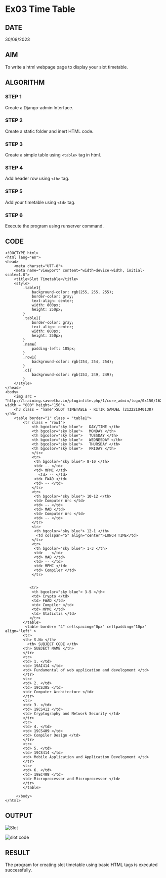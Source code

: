 # Ex03 Time Table
## DATE
30/09/2023
## AIM
To write a html webpage page to display your slot timetable.

## ALGORITHM
### STEP 1
Create a Django-admin Interface.

### STEP 2
Create a static folder and inert HTML code.

### STEP 3
Create a simple table using ```<table>``` tag in html.

### STEP 4
Add header row using ```<th>``` tag.

### STEP 5
Add your timetable using ```<td>``` tag.

### STEP 6
Execute the program using runserver command.

## CODE
```
<!DOCTYPE html>
<html lang="en">
<head>
    <meta charset="UTF-8">
    <meta name="viewport" content="width=device-width, initial-scale=1.0">
    <title>Slot Timetable</title>
    <style>
        .table1{
            background-color: rgb(255, 255, 255);
            border-color: gray;
            text-align: center;
            width: 800px;
            height: 250px;
        }
        .table2{
            border-color: gray;
            text-align: center;
            width: 800px;
            height: 250px; 
        }
        .name{
            padding-left: 185px;
        }
        .row1{
            background-color: rgb(254, 254, 254);
        }
        .c1{
            background-color: rgb(253, 249, 249);
        }
    </style>
</head>
<body>
    <img src = "http://training.saveetha.in/pluginfile.php/1/core_admin/logo/0x150/1623542614/logo_1.png" width = "800" height="150">
    <h3 class = "name">SLOT TIMETABLE - RITIK SAMUEL (212221040138)</h3>
    <table border="1" class = "table1">
        <tr class = "row1">
            <th bgcolor="sky blue">   DAY/TIME </th>
            <th bgcolor="sky blue">   MONDAY </th>
            <th bgcolor="sky blue">   TUESDAY </th>
            <th bgcolor="sky blue">   WEDNESDAY </th>
            <th bgcolor="sky blue">   THURSDAY </th>
            <th bgcolor="sky blue">   FRIDAY </th>
            </tr>
            <tr>
             <th bgcolor="sky blue"> 8-10 </th>
             <td> -- </td>
             <td> MPMC </td>
               <td> -- </td>
             <td> FWAD </td>
             <td> -- </td>
            </tr>
            <tr>
             <th bgcolor="sky blue"> 10-12 </th>
             <td> Computer Arc </td>
             <td> -- </td>
             <td> MAD </td>
             <td> Computer Arc </td>
             <td> -- </td>
            </tr>
            <tr>
             <th bgcolor="sky blue"> 12-1 </th>
              <td colspan="5" align="center">LUNCH TIME</td>
            </tr>
            <tr>
             <th bgcolor="sky blue"> 1-3 </th>
             <td> -- </td>
             <td> MAD </td>
             <td> -- </td>
             <td> MPMC </td>
             <td> Compiler </td>
            </tr>
            
           
           <tr>
            <th bgcolor="sky blue"> 3-5 </th>
            <td> Crypto </td>
            <td> FWAD </td>
            <td> Compiler </td> 
            <td> MPMC </td> 
            <td> Statictis </td>
           </tr>
        </table>
         <table border= "4" cellspacing="0px" cellpadding="10px"  align="left" >
        <tr>
        <th> S.No </th>
          <th> SUBJECT CODE </th>
        <th> SUBJECT NAME </th>
        </tr>
        <tr> 
        <td> 1. </td>
        <td> 19AI414 </td>
        <td> Fundamental of web application and development </td>
        </tr>
        <tr>
        <td> 2. </td>
        <td> 19CS305 </td>
        <td> Computer Architecture </td>
        </tr>
        <tr>
        <td> 3. </td>
        <td> 19CS412 </td> 
        <td> Cryptography and Network Security </td>
        </tr>
        <tr>
        <td> 4. </td>
        <td> 19CS409 </td>
        <td> Compiler Design </td>
        </tr>
        <tr>
        <td> 5. </td>
        <td> 19CS414 </td>
        <td> Mobile Application and Application Development </td>
        </tr>
        <tr>
        <td> 6. </td>
        <td> 19EC408 </td>
        <td> Microprocessor and Microprocessor </td>
        </tr>
        </table>
           
     </body>
</html>
```
## OUTPUT

![Slot](https://github.com/ritiksamuel/slot/assets/130056055/e1a9c9e2-99b9-482c-9895-ef6edce1f9a6)

![slot code](https://github.com/ritiksamuel/slot/assets/130056055/97467590-fe89-471a-bffa-874c99d97920)

## RESULT
The program for creating slot timetable using basic HTML tags is executed successfully.
